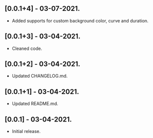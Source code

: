 ## [0.0.1+4] - 03-07-2021.

* Added supports for custom background color, curve and duration.

## [0.0.1+3] - 03-04-2021.

* Cleaned code.

## [0.0.1+2] - 03-04-2021.

* Updated CHANGELOG.md.

## [0.0.1+1] - 03-04-2021.

* Updated README.md.

## [0.0.1] - 03-04-2021.

* Initial release.

